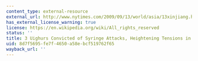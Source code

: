 ```yaml
---
content_type: external-resource
external_url: http://www.nytimes.com/2009/09/13/world/asia/13xinjiang.html
has_external_license_warning: true
license: https://en.wikipedia.org/wiki/All_rights_reserved
status: ''
title: 3 Uighurs Convicted of Syringe Attacks, Heightening Tensions in Western China
uid: 8d7f5695-fe7f-4650-a58e-bcf519762f65
wayback_url: ''
---
```

